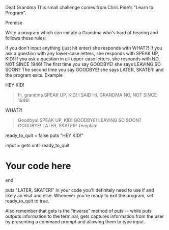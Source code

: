 Deaf Grandma
This small challenge comes from Chris Pine's "Learn to Program".

Premise

Write a program which can imitate a Grandma who's hard of hearing and follows these rules:

If you don't input anything (just hit enter) she responds with WHAT?!
If you ask a question with any lower-case letters, she responds with SPEAK UP, KID!
If you ask a question in all upper-case letters, she responds with NO, NOT SINCE 1946!
The first time you say GOODBYE! she says LEAVING SO SOON?
The second time you say GOODBYE! she says LATER, SKATER! and the program exits.
Example

HEY KID!
> hi, grandma
SPEAK UP, KID!
> I SAID HI, GRANDMA
NO, NOT SINCE 1946!
>
WHAT?!
> Goodbye!
SPEAK UP, KID!
> GOODBYE!
LEAVING SO SOON?
> GOODBYE!
LATER, SKATER!
Template

ready_to_quit = false
puts "HEY KID!"

input = gets
until ready_to_quit
  # Your code here
end

puts "LATER, SKATER!"
In your code you'll definitely need to use if and likely an elsif and else. Whenever you're ready to exit the program, set ready_to_quit to true.

Also remember that gets is the "inverse" method of puts -- while puts outputs information to the terminal, gets captures information from the user by presenting a command prompt and allowing them to type input.
